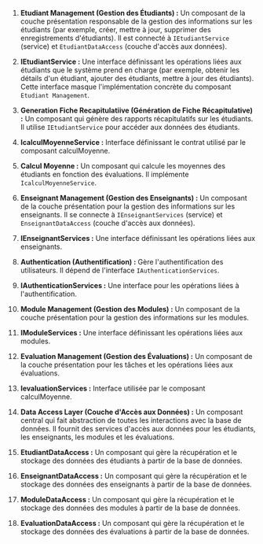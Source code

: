 1.  **Etudiant Management (Gestion des Étudiants) :** Un composant de la couche présentation responsable de la gestion des informations sur les étudiants (par exemple, créer, mettre à jour, supprimer des enregistrements d'étudiants). Il est connecté à `IEtudiantService` (service) et `EtudiantDataAccess` (couche d'accès aux données).

2.  **IEtudiantService :** Une interface définissant les opérations liées aux étudiants que le système prend en charge (par exemple, obtenir les détails d'un étudiant, ajouter des étudiants, mettre à jour des étudiants). Cette interface masque l'implémentation concrète du composant `Etudiant Management`.

3.  **Generation Fiche Recapitulatiive (Génération de Fiche Récapitulative) :** Un composant qui génère des rapports récapitulatifs sur les étudiants. Il utilise `IEtudiantService` pour accéder aux données des étudiants.

4.  **IcalculMoyenneService :** Interface définissant le contrat utilisé par le composant calculMoyenne.

5.  **Calcul Moyenne :** Un composant qui calcule les moyennes des étudiants en fonction des évaluations. Il implémente `IcalculMoyenneService`.

6.  **Enseignant Management (Gestion des Enseignants) :** Un composant de la couche présentation pour la gestion des informations sur les enseignants. Il se connecte à `IEnseignantServices` (service) et `EnseignantDataAccess` (couche d'accès aux données).

7.  **IEnseignantServices :** Une interface définissant les opérations liées aux enseignants.

8.  **Authentication (Authentification) :** Gère l'authentification des utilisateurs. Il dépend de l'interface `IAuthenticationServices`.

9.  **IAuthenticationServices :** Une interface pour les opérations liées à l'authentification.

10. **Module Management (Gestion des Modules) :** Un composant de la couche présentation pour la gestion des informations sur les modules.

11. **IModuleServices :** Une interface définissant les opérations liées aux modules.

12. **Evaluation Management (Gestion des Évaluations) :** Un composant de la couche présentation pour les tâches et les opérations liées aux évaluations.

13. **IevaluationServices :** Interface utilisée par le composant calculMoyenne.

14. **Data Access Layer (Couche d'Accès aux Données) :** Un composant central qui fait abstraction de toutes les interactions avec la base de données. Il fournit des services d'accès aux données pour les étudiants, les enseignants, les modules et les évaluations.

15. **EtudiantDataAccess :** Un composant qui gère la récupération et le stockage des données des étudiants à partir de la base de données.

16. **EnseignantDataAccess :** Un composant qui gère la récupération et le stockage des données des enseignants à partir de la base de données.

17. **ModuleDataAccess :** Un composant qui gère la récupération et le stockage des données des modules à partir de la base de données.

18. **EvaluationDataAccess :** Un composant qui gère la récupération et le stockage des données des évaluations à partir de la base de données.
